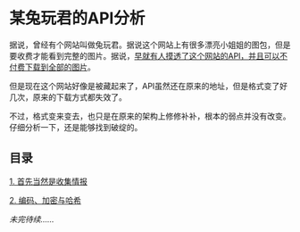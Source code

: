 # 某兔玩君的API分析

据说，曾经有个网站叫做兔玩君。据说这个网站上有很多漂亮小姐姐的图包，但是要收费才能看到完整的图片。据说，[早就有人摸透了这个网站的API，并且可以不付费下载到全部的图片](http://blog.hytcshare.com/post/tuwan-spider.html)。

但是现在这个网站好像是被藏起来了，API虽然还在原来的地址，但是格式变了好几次，原来的下载方式都失效了。

不过，格式变来变去，也只是在原来的架构上修修补补，根本的弱点并没有改变。仔细分析一下，还是能够找到破绽的。

## 目录

[1. 首先当然是收集情报](docs/chapter1.md)

[2. 编码、加密与哈希](docs/chapter2.md)

_未完待续……_
